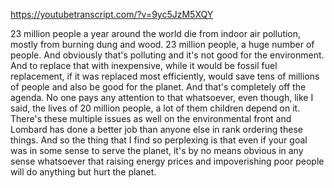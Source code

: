 https://youtubetranscript.com/?v=9yc5JzM5XQY

 23 million people a year around the world die from indoor air pollution, mostly from burning dung and wood. 23 million people, a huge number of people. And obviously that's polluting and it's not good for the environment. And to replace that with inexpensive, while it would be fossil fuel replacement, if it was replaced most efficiently, would save tens of millions of people and also be good for the planet. And that's completely off the agenda. No one pays any attention to that whatsoever, even though, like I said, the lives of 20 million people, a lot of them children depend on it. There's these multiple issues as well on the environmental front and Lombard has done a better job than anyone else in rank ordering these things. And so the thing that I find so perplexing is that even if your goal was in some sense to serve the planet, it's by no means obvious in any sense whatsoever that raising energy prices and impoverishing poor people will do anything but hurt the planet.